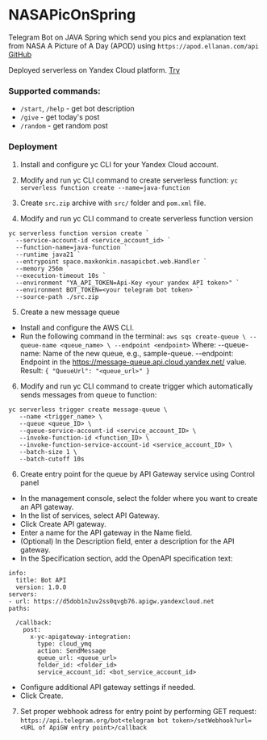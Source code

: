 # NASAPicOnSpring

Telegram Bot on JAVA Spring which send you pics and explanation text 
from NASA A Picture of A Day (APOD) using `https://apod.ellanan.com/api` [GitHub](https://github.com/ellanan/apod-api)

Deployed serverless on Yandex Cloud platform. [Try](https://t.me/NASAPic_bot)

### Supported commands:
- `/start`, `/help` - get bot description
- `/give` - get today's post
- `/random` - get random post

### Deployment

1. Install and configure yc CLI for your Yandex Cloud account.

2. Modify and run yc CLI command to create serverless function: `yc serverless function create --name=java-function`

3. Create `src.zip` archive with `src/` folder and `pom.xml` file.

4. Modify and run yc CLI command to create serverless function version
```
yc serverless function version create `
  --service-account-id <service_account_id> `
  --function-name=java-function `
  --runtime java21 `
  --entrypoint space.maxkonkin.nasapicbot.web.Handler `
  --memory 256m `
  --execution-timeout 10s `
  --environment "YA_API_TOKEN=Api-Key <your yandex API token>" ` 
  --environment BOT_TOKEN=<your telegram bot token> `
  --source-path ./src.zip
```

5. Create a new message queue
 - Install and configure the AWS CLI.
 - Run the following command in the terminal:
   `aws sqs create-queue \
   --queue-name <queue_name> \
   --endpoint <endpoint>`
  Where:
  --queue-name: Name of the new queue, e.g., sample-queue.
  --endpoint: Endpoint in the https://message-queue.api.cloud.yandex.net/ value.
   Result: `{
               "QueueUrl": "<queue_url>"
            }`

6. Modify and run yc CLI command to create trigger which automatically sends messages from queue to function:

```
yc serverless trigger create message-queue \
   --name <trigger_name> \
   --queue <queue_ID> \
   --queue-service-account-id <service_account_ID> \
   --invoke-function-id <function_ID> \
   --invoke-function-service-account-id <service_account_ID> \
   --batch-size 1 \
   --batch-cutoff 10s
```

6. Create entry point for the queue by API Gateway service using Control panel
 - In the management console, select the folder where you want to create an API gateway.
 - In the list of services, select API Gateway.
 - Click Create API gateway.
 - Enter a name for the API gateway in the Name field.
 - (Optional) In the Description field, enter a description for the API gateway.
 - In the Specification section, add the OpenAPI specification text:

```
info:
  title: Bot API
  version: 1.0.0
servers:
- url: https://d5dob1n2uv2ss0qvgb76.apigw.yandexcloud.net
paths:

  /callback:
    post:
      x-yc-apigateway-integration:
        type: cloud_ymq
        action: SendMessage
        queue_url: <queue_url>
        folder_id: <folder_id>
        service_account_id: <bot_service_account_id>
```

  - Configure additional API gateway settings if needed.
  - Click Create.

7. Set proper webhook adress for entry point by performing GET request: `https://api.telegram.org/bot<telegram bot token>/setWebhook?url=<URL of ApiGW entry point>/callback`
